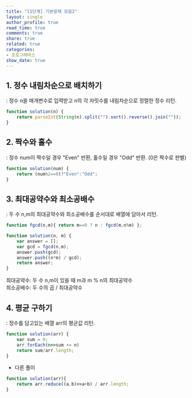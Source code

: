 ```yaml
---
title: "[1단계] 기본문제 모음2"
layout: single
author_profile: true
read_time: true
comments: true
share: true
related: true
categories:
- 프로그래머스
show_date: true
---
```


## 1. 정수 내림차순으로 배치하기
: 정수 n을 매개변수로 입력받고 n의 각 자릿수를 내림차순으로 정렬한 정수 리턴.

```js
function solution(n) {
    return parseInt(String(n).split("").sort().reverse().join(""));
}
``` 

## 2. 짝수와 홀수
: 정수 num이 짝수일 경우 "Even" 반환, 홀수일 경우 "Odd" 반환. (0은 짝수로 판별)

```js
function solution(num) {
    return (num%2==0)?"Even":"Odd";
}
```

## 3. 최대공약수와 최소공배수
: 두 수 n,m의 최대공약수와 최소공배수를 순서대로 배열에 담아서 리턴.

```js
function fgcd(n,m){ return m==0 ? n : fgcd(m,n%m) };

function solution(n, m) {
    var answer = [];
    var gcd = fgcd(n,m);
    answer.push(gcd);
    answer.push((n*m) / gcd); 
    return answer;
}
``` 
최대공약수: 두 수 n,m이 있을 때 m과 m % n의 최대공약수     
최소공배수: 두 수의 곱 / 최대공약수

## 4. 평균 구하기
: 정수를 담고있는 배열 arr의 평균값 리턴.

```js
function solution(arr) {
    var sum = 0;
    arr.forEach(n=>sum += n)
    return sum/arr.length;
}
```

- 다른 풀이
```js
function solution(arr){
    return arr.reduce((a,b)=>a+b) / arr.length;
}
``` 